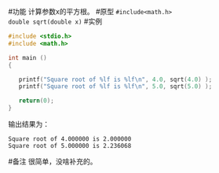 #功能
计算参数x的平方根。
#原型
`#include<math.h>`  
`double sqrt(double x)`
#实例
```c
#include <stdio.h>
#include <math.h>

int main ()
{

   printf("Square root of %lf is %lf\n", 4.0, sqrt(4.0) );
   printf("Square root of %lf is %lf\n", 5.0, sqrt(5.0) );

   return(0);
}
```
输出结果为：
```shell
Square root of 4.000000 is 2.000000
Square root of 5.000000 is 2.236068
```
#备注
很简单，没啥补充的。
